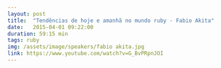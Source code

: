 ```yaml
---
layout: post
title:  "Tendências de hoje e amanhã no mundo ruby - Fabio Akita"
date:   2015-04-01 09:22:00
duration: 59:15 min
tags: ruby
img: /assets/image/speakers/fabio akita.jpg
link: https://www.youtube.com/watch?v=G_BvPRpnJOI
---
```

